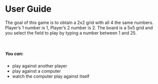 <h1>User Guide</h1>

<p>The goal of this game is to obtain a 2x2 grid with all 4 the same numbers. Player’s 1 number is 1, Player’s 2 number is 2. 
The board is a 5x5 grid and you select the field to play by typing a number between 1 and 25.</p>
<br>
<h5>You can:</h5>
<ul>
  <li>play against another player</li>
  <li>play against a computer</li>
  <li>watch the computer play against itself</li>
</ul>


